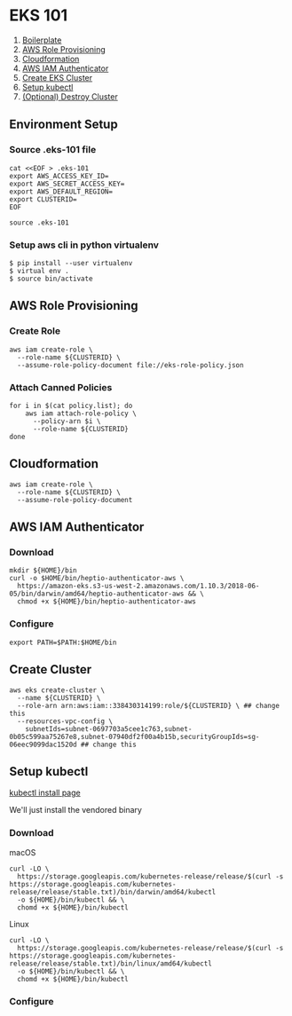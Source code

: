 # EKS 101
1. [Boilerplate](#environment-setup)
2. [AWS Role Provisioning](#aws-role-provisioning)
3. [Cloudformation](#cloudformation)
4. [AWS IAM Authenticator](#aws-iam-authenticator)
5. [Create EKS Cluster](#create-eks-cluster)
6. [Setup kubectl](#setup-kubectl)
7. [(Optional) Destroy Cluster](#destroy-cluster)

## Environment Setup

### Source .eks-101 file
```
cat <<EOF > .eks-101
export AWS_ACCESS_KEY_ID=
export AWS_SECRET_ACCESS_KEY=
export AWS_DEFAULT_REGION=
export CLUSTERID=
EOF

source .eks-101
```

### Setup aws cli in python virtualenv
```
$ pip install --user virtualenv
$ virtual env .
$ source bin/activate
```

## AWS Role Provisioning


### Create Role
```
aws iam create-role \
  --role-name ${CLUSTERID} \
  --assume-role-policy-document file://eks-role-policy.json 
```

### Attach Canned Policies
```
for i in $(cat policy.list); do
    aws iam attach-role-policy \
      --policy-arn $i \
      --role-name ${CLUSTERID}
done
```

## Cloudformation
```
aws iam create-role \
  --role-name ${CLUSTERID} \
  --assume-role-policy-document
```

## AWS IAM Authenticator

### Download
```
mkdir ${HOME}/bin
curl -o $HOME/bin/heptio-authenticator-aws \
  https://amazon-eks.s3-us-west-2.amazonaws.com/1.10.3/2018-06-05/bin/darwin/amd64/heptio-authenticator-aws && \
  chmod +x ${HOME}/bin/heptio-authenticator-aws
```

### Configure
```
export PATH=$PATH:$HOME/bin
```

## Create Cluster
```
aws eks create-cluster \
  --name ${CLUSTERID} \
  --role-arn arn:aws:iam::338430314199:role/${CLUSTERID} \ ## change this
  --resources-vpc-config \
    subnetIds=subnet-0697703a5cee1c763,subnet-0b05c599aa75267e8,subnet-07940df2f00a4b15b,securityGroupIds=sg-06eec9099dac1520d ## change this
```

## Setup kubectl
[kubectl install page](https://kubernetes.io/docs/tasks/tools/install-kubectl)

We'll just install the vendored binary

### Download
macOS
```
curl -LO \
  https://storage.googleapis.com/kubernetes-release/release/$(curl -s https://storage.googleapis.com/kubernetes-release/release/stable.txt)/bin/darwin/amd64/kubectl
  -o ${HOME}/bin/kubectl && \
  chomd +x ${HOME}/bin/kubectl
```

Linux
```
curl -LO \
  https://storage.googleapis.com/kubernetes-release/release/$(curl -s https://storage.googleapis.com/kubernetes-release/release/stable.txt)/bin/linux/amd64/kubectl
  -o ${HOME}/bin/kubectl && \
  chomd +x ${HOME}/bin/kubectl
```

### Configure
